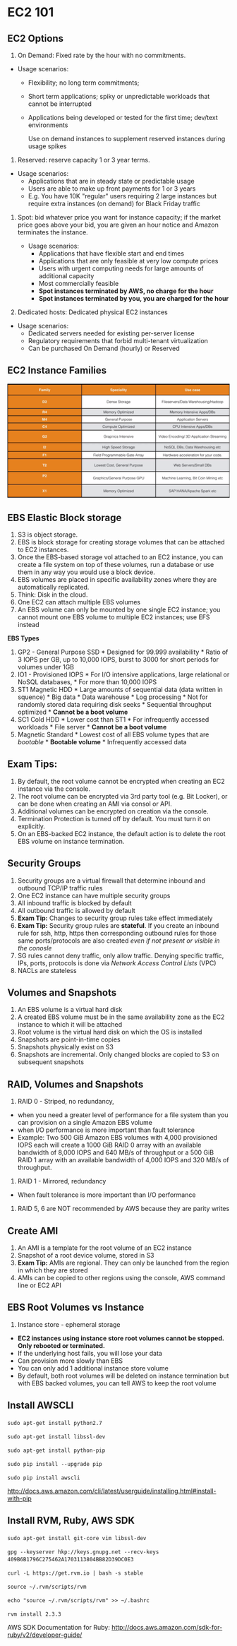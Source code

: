 # EC2 101

## EC2 Options

1. On Demand:  Fixed rate by the hour with no commitments.
  * Usage scenarios:  
    * Flexibility; no long term commitments;
    * Short term applications; spiky or unpredictable workloads that cannot be interrupted
    * Applications being developed or tested for the first time; dev/text
      environments

      Use on demand instances to supplement reserved instances during usage spikes


1. Reserved:  reserve capacity  1 or 3 year terms.
  * Usage scenarios:
    * Applications that are in steady state or predictable usage
    * Users are able to make up front payments for 1 or 3 years
    * E.g. You have 10K "regular" users requiring 2 large instances but require extra instances (on demand) for 
    Black Friday traffic

1. Spot:  bid whatever price you want for instance capacity; if the market price
   goes above your bid, you are given an hour notice and Amazon terminates the
   instance.
   * Usage scenarios:
     * Applications that have flexible start and end times
     * Applications that are only feasible at very low compute prices
     * Users with urgent computing needs for large amounts of additional capacity
     * Most commercially feasible
     * **Spot instances terminated by AWS, no charge for the hour**
     * **Spot instances terminated by you, you are charged for the hour**

1. Dedicated hosts:  Dedicated physical EC2 instances
  * Usage scenarios:
    * Dedicated servers needed for existing per-server license
    * Regulatory requirements that forbid multi-tenant virtualization
    * Can be purchased On Demand (hourly) or Reserved 


## EC2 Instance Families

![EC2 Instance Families](https://github.com/MathewT/aws-certified-developer/blob/master/EC2/instance-families.png)


## EBS Elastic Block storage
  1. S3 is object storage.  
  1. EBS is block storage for creating storage volumes that
    can be attached to EC2 instances.   
  1. Once the EBS-based storage vol attached to an EC2 instance, you can
    create a file system on top of these volumes, run a database or use them in
    any way you would use a block device.   
  1. EBS volumes are placed in specific availability zones where they are automatically
    replicated.
  1. Think: Disk in the cloud.
  1. One EC2 can attach multiple EBS volumes
  1. An EBS volume can only be mounted by one single EC2 instance; you cannot mount one EBS volume to 
  multiple EC2 instances; use EFS instead

**EBS Types**
  1. GP2 - General Purpose SSD
    * Designed for 99.999 availability
    * Ratio of 3 IOPS per GB, up to 10,000 IOPS, burst to 3000 for short 
    periods for volumes under 1GB
  1. IO1 - Provisioned IOPS
    * For I/O intensive applications, large relational or NoSQL databases,
    * For more than 10,000 IOPS
  1. ST1 Magnetic HDD
    * Large amounts of sequential data (data written in squence)
    * Big data
    * Data warehouse
    * Log processing
    * Not for randomly stored data requiring disk seeks
    * Sequential throughput optimized
    * **Cannot be a boot volume**
  1. SC1 Cold HDD
    * Lower cost than ST1
    * For infrequently accessed workloads
    * File server
    * **Cannot be a boot volume**
  1. Magnetic Standard
    * Lowest cost of all EBS volume types that are *bootable*
    * **Bootable volume**
    * Infrequently accessed data
  
## Exam Tips:
  1. By default, the root volume cannot be encrypted when creating an EC2 instance via the console.
  1. The root volume can be encrypted via 3rd party tool (e.g. Bit Locker), or can be done when creating 
  an AMI via consol or API.
  1. Additional volumes can be encrypted on creation via the console.
  1. Termination Protection is turned off by default.  You must turn it on explicitly.
  1. On an EBS-backed EC2 instance, the default action is to delete the root EBS volume on instance termination.
  
## Security Groups
1. Security groups are a virtual firewall that determine inbound and outbound TCP/IP traffic rules
1. One EC2 instance can have multiple security groups
1. All inbound traffic is blocked by default
1. All outbound traffic is allowed by default
1. **Exam Tip:** Changes to security group rules take effect immediately
1. **Exam Tip:** Security group rules are **stateful**. If you create an inbound rule for ssh, http, https then corresponding 
outbound rules for those same ports/protocols are also created *even if not present or visible in the conosle*
1. SG rules cannot deny traffic, only allow traffic.  Denying specific traffic, IPs, ports, protocols is done via 
*Network Access Control Lists* (VPC)
1. NACLs are stateless

## Volumes and Snapshots
1. An EBS volume is a virtual hard disk
1. A created EBS volume must be in the same availability zone as the EC2 instance to which it will be attached
1. Root volume is the virtual hard disk on which the OS is installed
1. Snapshots are point-in-time copies
1. Snapshots physically exist on S3
1. Snapshots are incremental.  Only changed blocks are copied to S3 on subsequent snapshots

## RAID, Volumes and Snapshots
1. RAID 0 - Striped, no redundancy, 
  - when you need a greater level of performance for a file system than you can provision on a single Amazon EBS volume
  - when I/O performance is more important than fault tolerance
  - Example: Two 500 GiB Amazon EBS volumes with 4,000 provisioned IOPS each will create a 1000 GiB RAID 0 array with an available bandwidth of 8,000 IOPS and 640 MB/s of throughput or a 500 GiB RAID 1 array with an available bandwidth of 4,000 IOPS and 320 MB/s of throughput.
1. RAID 1 - Mirrored, redundancy
  - When fault tolerance is more important than I/O performance
1. RAID 5, 6 are NOT recommended by AWS because they are parity writes

## Create AMI
1. An AMI is a template for the root volume of an EC2 instance
1. Snapshot of a root device volume, stored in S3
1. **Exam Tip:** AMIs are regional.  They can only be launched from the region in which they are stored
1. AMIs can be copied to other regions using the console, AWS command line or EC2 API

## EBS Root Volumes vs Instance
1. Instance store - ephemeral storage
  - **EC2 instances using instance store root volumes cannot be stopped.  Only rebooted or terminated.**
  - If the underlying host fails, you will lose your data
  - Can provision more slowly than EBS
  - You can only add 1 additional instance store volume
  - By default, both root volumes will be deleted on instance termination but with EBS backed volumes, you 
  can tell AWS to keep the root volume
  


## Install AWSCLI

```sudo apt-get install python2.7```

```sudo apt-get install libssl-dev```

```sudo apt-get install python-pip```

```sudo pip install --upgrade pip```

```sudo pip install awscli```

http://docs.aws.amazon.com/cli/latest/userguide/installing.html#install-with-pip


## Install RVM, Ruby, AWS SDK

```sudo apt-get install git-core vim libssl-dev```

```gpg --keyserver hkp://keys.gnupg.net --recv-keys 409B6B1796C275462A1703113804BB82D39DC0E3```

```curl -L https://get.rvm.io | bash -s stable```

```source ~/.rvm/scripts/rvm```

```echo "source ~/.rvm/scripts/rvm" >> ~/.bashrc```

```rvm install 2.3.3```

AWS SDK Documentation for Ruby:  http://docs.aws.amazon.com/sdk-for-ruby/v2/developer-guide/

